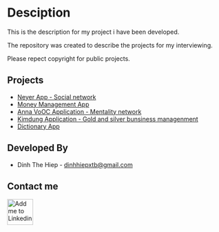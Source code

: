 # Desciption

This is the description for my project i have been developed.

The repository was created to describe the projects for my interviewing.

Please repect copyright for public projects.

## Projects

+ [Neyer App - Social network](NeyerApp.md) 
+ [Money Management App](MoneyManagement.md)
+ [Anna VoOC Application - Mentality network](AnnaApp.md)
+ [Kimdung Application - Gold and silver bunsiness managenment](KimdungApp.md)
+ [Dictionary App](DictionaryApp.md)


## Developed By

+ Dinh The Hiep - <dinhhiepxtb@gmail.com>
## Contact me

<a href="linkedin.com/in/hiệp-đinh-784a0b1a9">
  <img alt="Add me to Linkedin" src="https://image.freepik.com/iconos-gratis/boton-del-logotipo-linkedin_318-84979.png" height="60" width="60"/>
</a>